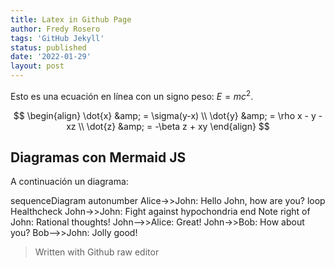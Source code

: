 ```yaml
---
title: Latex in Github Page
author: Fredy Rosero
tags: 'GitHub Jekyll'
status: published
date: '2022-01-29'
layout: post
---
```


Esto es una ecuación en línea con un signo peso: $E=mc^2$.

$$
\begin{align}
\dot{x} &amp; = \sigma(y-x) \\
\dot{y} &amp; = \rho x - y - xz \\
\dot{z} &amp; = -\beta z + xy
\end{align}
$$

## Diagramas con Mermaid JS
A continuación un diagrama:
<div class="mermaid">
sequenceDiagram
    autonumber
    Alice->>John: Hello John, how are you?
    loop Healthcheck
        John->>John: Fight against hypochondria
    end
    Note right of John: Rational thoughts!
    John-->>Alice: Great!
    John->>Bob: How about you?
    Bob-->>John: Jolly good!
</div>

> Written with Github raw editor
